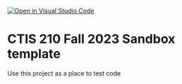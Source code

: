 [![Open in Visual Studio Code](https://classroom.github.com/assets/open-in-vscode-718a45dd9cf7e7f842a935f5ebbe5719a5e09af4491e668f4dbf3b35d5cca122.svg)](https://classroom.github.com/online_ide?assignment_repo_id=11763517&assignment_repo_type=AssignmentRepo)
# CTIS 210 Fall 2023 Sandbox template

Use this project as a place to test code
